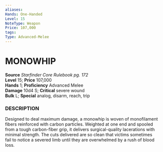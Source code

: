 ```yaml
---
aliases: 
Hands: One-Handed
Level: 15
NoteType: Weapon
Price: 107,000
tags: 
Type: Advanced-Melee
---
```

# MONOWHIP

**Source** _Starfinder Core Rulebook pg. 172_  
**Level** 15; **Price** 107,000  
**Hands** 1; **Proficiency** Advanced Melee  
**Damage** 10d4 S; **Critical** severe wound  
**Bulk** L; **Special** analog, disarm, reach, trip

### DESCRIPTION

Designed to deal maximum damage, a monowhip is woven of monofilament fibers reinforced with carbon particles. Weighted at one end and spooled from a tough carbon-fiber grip, it delivers surgical-quality lacerations with minimal strength. The cuts delivered are so clean that victims sometimes fail to notice a severed limb until they are overwhelmed by a rush of blood loss.